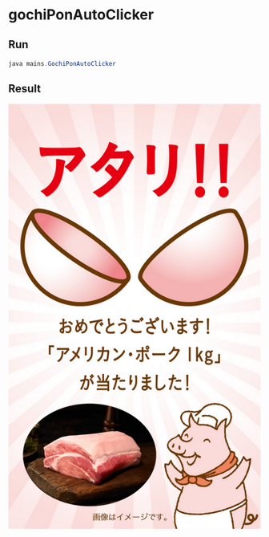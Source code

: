 # gochiPonAutoClicker

## Run

```java
java mains.GochiPonAutoClicker
```

## Result

![Atari](https://raw.githubusercontent.com/cyrus07424/gochiPonAutoClicker/master/image/atari.png)